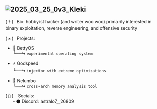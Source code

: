 ## ![2025_03_25_0v3_Kleki](https://github.com/user-attachments/assets/85f8dee5-c8ef-4809-b170-88089f53cf2f)

( `❓` ) &ensp;Bio: hobbyist hacker (and writer woo woo) primarily interested in binary exploitation, reverse engineering, and offensive security 

 
( `☘️` ) &ensp;Projects:  <br>
 - 🦢 BettyOS <br>
   ╰──↬ `experimental operating system`
 &nbsp;

 - ⚡ Godspeed <br>
   ╰──↬ `injector with extreme optimizations`
 &nbsp;

 - 🏮 Nelumbo <br>
   ╰──↬ `cross-arch memory analysis tool`
 &nbsp;

( `🔗` ) &ensp; Socials:  <br>
  &nbsp; &nbsp; &nbsp;  - ⚫ Discord: astralo7__26809 <br>
  
